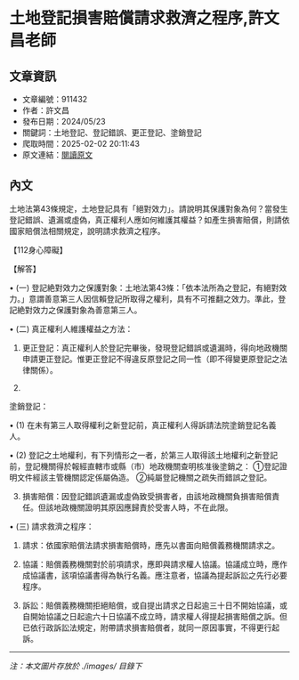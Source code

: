 # 土地登記損害賠償請求救濟之程序,許文昌老師

## 文章資訊
- 文章編號：911432
- 作者：許文昌
- 發布日期：2024/05/23
- 關鍵詞：土地登記、登記錯誤、更正登記、塗銷登記
- 爬取時間：2025-02-02 20:11:43
- 原文連結：[閱讀原文](https://real-estate.get.com.tw/Columns/detail.aspx?no=911432)

## 內文
土地法第43條規定，土地登記具有「絕對效力」。請說明其保護對象為何？當發生登記錯誤、遺漏或虛偽，真正權利人應如何維護其權益？如產生損害賠償，則請依國家賠償法相關規定，說明請求救濟之程序。

【112身心障礙】

【解答】

• (一) 登記絶對效力之保護對象：土地法第43條：「依本法所為之登記，有絕對效力。」意謂善意第三人因信賴登記所取得之權利，具有不可推翻之效力。準此，登記絶對效力之保護對象為善意第三人。

• (二) 真正權利人維護權益之方法：

1. 更正登記：真正權利人於登記完畢後，發現登記錯誤或遺漏時，得向地政機關申請更正登記。惟更正登記不得違反原登記之同一性（即不得變更原登記之法律關係）。

2.

塗銷登記：

• (1) 在未有第三人取得權利之新登記前，真正權利人得訴請法院塗銷登記名義人。

• (2) 登記之土地權利，有下列情形之一者，於第三人取得該土地權利之新登記前，登記機關得於報經直轄市或縣（市）地政機關查明核准後塗銷之： ①登記證明文件經該主管機關認定係屬偽造。 ②純屬登記機關之疏失而錯誤之登記。

3. 損害賠償：因登記錯誤遺漏或虛偽致受損害者，由該地政機關負損害賠償責任。但該地政機關證明其原因應歸責於受害人時，不在此限。

• (三) 請求救濟之程序：

1. 請求：依國家賠償法請求損害賠償時，應先以書面向賠償義務機關請求之。

2. 協議：賠償義務機關對於前項請求，應即與請求權人協議。協議成立時，應作成協議書，該項協議書得為執行名義。應注意者，協議為提起訴訟之先行必要程序。

3. 訴訟：賠償義務機關拒絕賠償，或自提出請求之日起逾三十日不開始協議，或自開始協議之日起逾六十日協議不成立時，請求權人得提起損害賠償之訴。但已依行政訴訟法規定，附帶請求損害賠償者，就同一原因事實，不得更行起訴。
---
*注：本文圖片存放於 ./images/ 目錄下*
